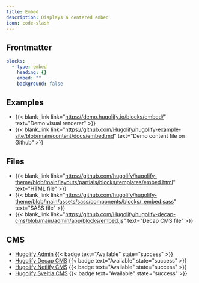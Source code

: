 ```yaml
---
title: Embed
description: Displays a centered embed
icon: code-slash
---
```


## Frontmatter

```yml
blocks:
  - type: embed
    heading: {}
    embed: ""
    background: false
```

## Examples

- {{< blank_link link="https://demo.hugolify.io/blocks/embed/" text="Demo visual renderer" >}}
- {{< blank_link link="https://github.com/Hugolify/hugolify-example-site/blob/main/content/docs/embed.md" text="Demo content file on Github" >}}

## Files

- {{< blank_link link="https://github.com/hugolify/hugolify-theme/blob/main/layouts/partials/blocks/templates/embed.html" text="HTML file" >}}
- {{< blank_link link="https://github.com/hugolify/hugolify-theme/blob/main/assets/sass/components/blocks/_embed.sass" text="SASS file" >}}
- {{< blank_link link="https://github.com/Hugolify/hugolify-decap-cms/blob/main/admin/app/blocks/embed.js" text="Decap CMS file" >}}

## CMS

- [Hugolify Admin](/docs/cms/admin/) {{< badge text="Available" state="success" >}}
- [Hugolify Decap CMS](/docs/cms/decap-cms/) {{< badge text="Available" state="success" >}}
- [Hugolify Netlify CMS](/docs/cms/netlify-cms/) {{< badge text="Available" state="success" >}}
- [Hugolify Sveltia CMS](/docs/cms/sveltia-cms/) {{< badge text="Available" state="success" >}}
